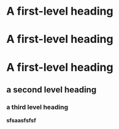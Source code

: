 # A first-level heading
# A first-level heading
# A first-level heading

## a second level heading
### a third level heading
**sfsaasfsfsf**
